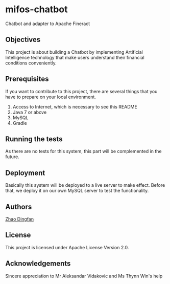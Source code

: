 # mifos-chatbot
Chatbot and adapter to Apache Fineract

## Objectives
This project is about building a Chatbot by implementing Artificial Intelligence technology that make users understand their financial conditions conveniently.

## Prerequisites
If you want to contribute to this project, there are several things that you have to prepare on your local environment.
1. Access to Internet, which is necessary to see this README
2. Java 7 or above
3. MySQL
4. Gradle

## Running the tests
As there are no tests for this system, this part will be complemented in the future.

## Deployment
Basically this system will be deployed to a live server to make effect. Before that, we deploy it on our own MySQL server to test the functionality.

## Authors
[Zhao Dingfan](https://github.com/ZhaoDingfan)

## License
This project is licensed under Apache License Version 2.0.

## Acknowledgements
Sincere appreciation to Mr Aleksandar Vidakovic and Ms Thynn Win's help
